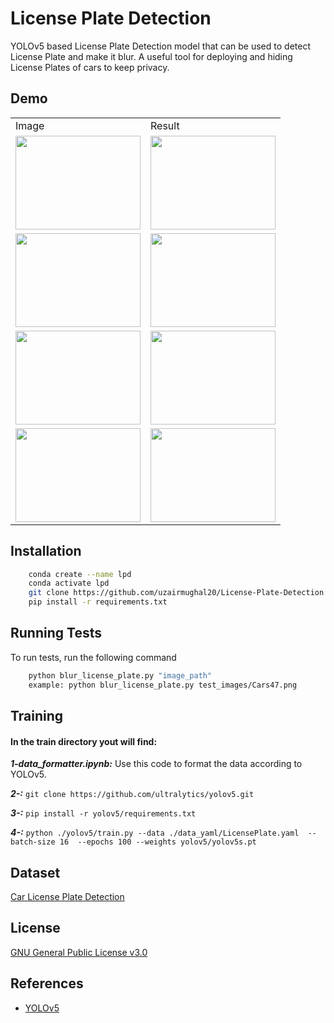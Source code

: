 # License Plate Detection

YOLOv5 based License Plate Detection model that can be used to detect License Plate and make it blur. A useful tool for deploying and hiding License Plates of cars to keep privacy.

## Demo

<table>
  <tr>
    <td>Image</td>
     <td>Result</td>
  </tr>
  <tr>
    <td><img src="https://github.com/uzairmughal20/License-Plate-Detection/blob/master/test_images/Cars0.png" width="200" height="150"></td>
    <td><img src="https://github.com/uzairmughal20/License-Plate-Detection/blob/master/result_images/Cars0.png" width="200" height="150"></td>
  </tr>
  <tr>
    <td><img src="https://github.com/uzairmughal20/License-Plate-Detection/blob/master/test_images/Cars14.png" width="200" height="150"></td>
    <td><img src="https://github.com/uzairmughal20/License-Plate-Detection/blob/master/result_images/Cars14.png" width="200" height="150"></td>
  </tr>
   <tr>
    <td><img src="https://github.com/uzairmughal20/License-Plate-Detection/blob/master/test_images/Cars38.png" width="200" height="150"></td>
    <td><img src="https://github.com/uzairmughal20/License-Plate-Detection/blob/master/result_images/Cars39.png" width="200" height="150"></td>
  </tr>
  <tr>
    <td><img src="https://github.com/uzairmughal20/License-Plate-Detection/blob/master/test_images/Cars47.png" width="200" height="150"></td>
    <td><img src="https://github.com/uzairmughal20/License-Plate-Detection/blob/master/result_images/Cars47.png" width="200" height="150"></td>
  </tr>
 </table>
 
## Installation

```bash
    conda create --name lpd
    conda activate lpd
    git clone https://github.com/uzairmughal20/License-Plate-Detection.git
    pip install -r requirements.txt
```

## Running Tests

To run tests, run the following command

```bash
    python blur_license_plate.py "image_path"
    example: python blur_license_plate.py test_images/Cars47.png
```

## Training

#### In the train directory yout will find:

**_1-data_formatter.ipynb:_** Use this code to format the data according to YOLOv5.

**_2-:_** `git clone https://github.com/ultralytics/yolov5.git`
 
**_3-:_** `pip install -r yolov5/requirements.txt`

**_4-:_** `python ./yolov5/train.py --data ./data_yaml/LicensePlate.yaml  --batch-size 16  --epochs 100 --weights yolov5/yolov5s.pt`

## Dataset

[Car License Plate Detection](https://www.kaggle.com/datasets/andrewmvd/car-plate-detection)


## License

[GNU General Public License v3.0](https://choosealicense.com/licenses/gpl-3.0/)

## References

- [YOLOv5](https://github.com/ultralytics/yolov5)

